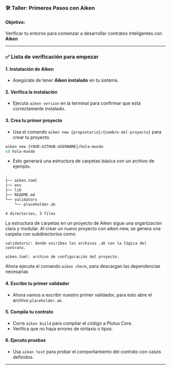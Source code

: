 ### 🛠️ Taller: Primeros Pasos con Aiken

#### Objetivo:

Verificar tu entorno para comenzar a desarrollar contratos inteligentes con **Aiken**

---

### ✅ Lista de verificación para empezar

#### 1. **Instalación de Aiken**

* Asegúrate de tener **Aiken instalado** en tu sistema.

#### 2. **Verifica la instalación**

* Ejecuta `aiken version` en la terminal para confirmar que está correctamente instalado.

#### 3. **Crea tu primer proyecto**

* Usa el comando `aiken new {propietario}/{nombre-del-proyecto}` para crear tu proyecto.

```bash
aiken new {YOUR-GITHUB-USERNAME}/hola-mundo
cd hola-mundo
```

* Esto generará una estructura de carpetas básica con un archivo de ejemplo.

```bash
.
├── aiken.toml
├── env
├── lib
├── README.md
└── validators
    └── placeholder.ak

4 directories, 3 files

```

La estructura de carpetas en un proyecto de Aiken sigue una organización clara y modular. Al crear un nuevo proyecto con aiken new, se genera una carpeta con subdirectorios como:

    validators/: donde escribes los archivos .ak con la lógica del contrato.

    aiken.toml: archivo de configuración del proyecto.
    
Ahora ejecuta el comando `aiken check`, para descargan las dependencias necesarias


#### 4. **Escribe tu primer validador**

* Ahora vamos a escribir nuestro primer validador, para esto abre el archivo
  `placeholder.ak`.

#### 5. **Compila tu contrato**

* Corre `aiken build` para compilar el código a Plutus Core.
* Verifica que no haya errores de sintaxis o tipos.

#### 6. **Ejecuta pruebas**

* Usa `aiken test` para probar el comportamiento del contrato con casos definidos.

---



